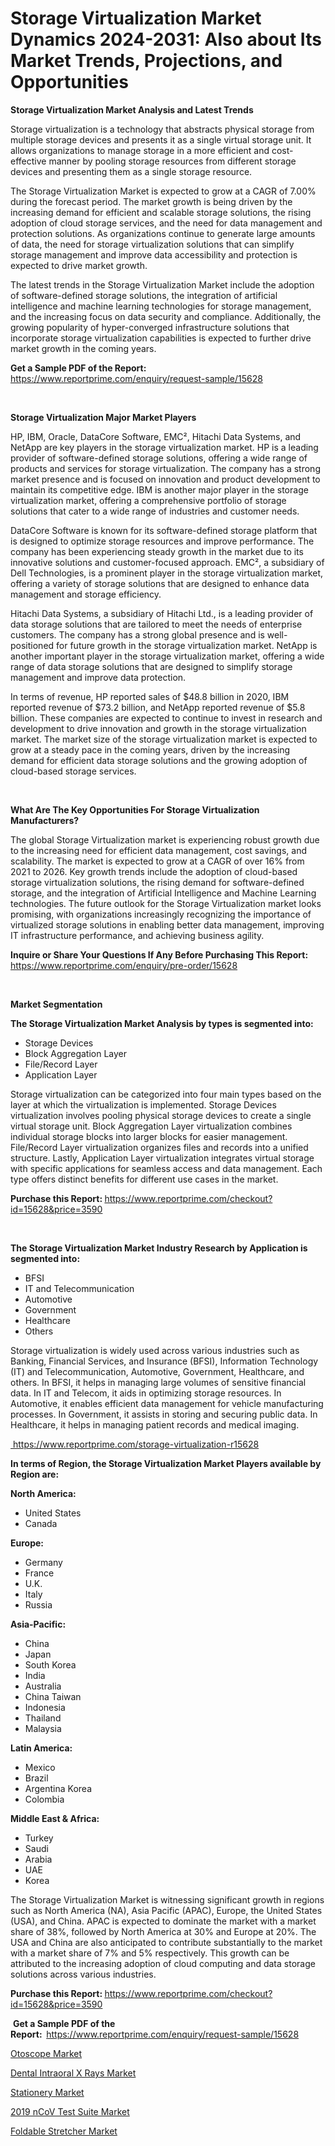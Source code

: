 <p><h1>Storage Virtualization Market Dynamics 2024-2031: Also about Its Market Trends, Projections, and Opportunities</h1></p><p><strong>Storage Virtualization Market Analysis and Latest Trends</strong></p>
<p><p>Storage virtualization is a technology that abstracts physical storage from multiple storage devices and presents it as a single virtual storage unit. It allows organizations to manage storage in a more efficient and cost-effective manner by pooling storage resources from different storage devices and presenting them as a single storage resource.</p><p>The Storage Virtualization Market is expected to grow at a CAGR of 7.00% during the forecast period. The market growth is being driven by the increasing demand for efficient and scalable storage solutions, the rising adoption of cloud storage services, and the need for data management and protection solutions. As organizations continue to generate large amounts of data, the need for storage virtualization solutions that can simplify storage management and improve data accessibility and protection is expected to drive market growth.</p><p>The latest trends in the Storage Virtualization Market include the adoption of software-defined storage solutions, the integration of artificial intelligence and machine learning technologies for storage management, and the increasing focus on data security and compliance. Additionally, the growing popularity of hyper-converged infrastructure solutions that incorporate storage virtualization capabilities is expected to further drive market growth in the coming years.</p></p>
<p><strong>Get a Sample PDF of the Report:&nbsp;</strong> <a href="https://www.reportprime.com/enquiry/request-sample/15628">https://www.reportprime.com/enquiry/request-sample/15628</a></p>
<p>&nbsp;</p>
<p><strong>Storage Virtualization Major Market Players</strong></p>
<p><p>HP, IBM, Oracle, DataCore Software, EMC², Hitachi Data Systems, and NetApp are key players in the storage virtualization market. HP is a leading provider of software-defined storage solutions, offering a wide range of products and services for storage virtualization. The company has a strong market presence and is focused on innovation and product development to maintain its competitive edge. IBM is another major player in the storage virtualization market, offering a comprehensive portfolio of storage solutions that cater to a wide range of industries and customer needs.</p><p>DataCore Software is known for its software-defined storage platform that is designed to optimize storage resources and improve performance. The company has been experiencing steady growth in the market due to its innovative solutions and customer-focused approach. EMC², a subsidiary of Dell Technologies, is a prominent player in the storage virtualization market, offering a variety of storage solutions that are designed to enhance data management and storage efficiency.</p><p>Hitachi Data Systems, a subsidiary of Hitachi Ltd., is a leading provider of data storage solutions that are tailored to meet the needs of enterprise customers. The company has a strong global presence and is well-positioned for future growth in the storage virtualization market. NetApp is another important player in the storage virtualization market, offering a wide range of data storage solutions that are designed to simplify storage management and improve data protection.</p><p>In terms of revenue, HP reported sales of $48.8 billion in 2020, IBM reported revenue of $73.2 billion, and NetApp reported revenue of $5.8 billion. These companies are expected to continue to invest in research and development to drive innovation and growth in the storage virtualization market. The market size of the storage virtualization market is expected to grow at a steady pace in the coming years, driven by the increasing demand for efficient data storage solutions and the growing adoption of cloud-based storage services.</p></p>
<p>&nbsp;</p>
<p><strong>What Are The Key Opportunities For Storage Virtualization Manufacturers?</strong></p>
<p><p>The global Storage Virtualization market is experiencing robust growth due to the increasing need for efficient data management, cost savings, and scalability. The market is expected to grow at a CAGR of over 16% from 2021 to 2026. Key growth trends include the adoption of cloud-based storage virtualization solutions, the rising demand for software-defined storage, and the integration of Artificial Intelligence and Machine Learning technologies. The future outlook for the Storage Virtualization market looks promising, with organizations increasingly recognizing the importance of virtualized storage solutions in enabling better data management, improving IT infrastructure performance, and achieving business agility.</p></p>
<p><strong>Inquire or Share Your Questions If Any Before Purchasing This Report:</strong> <a href="https://www.reportprime.com/enquiry/pre-order/15628">https://www.reportprime.com/enquiry/pre-order/15628</a></p>
<p>&nbsp;</p>
<p><strong>Market Segmentation</strong></p>
<p><strong>The Storage Virtualization Market Analysis by types is segmented into:</strong></p>
<p><ul><li>Storage Devices</li><li>Block Aggregation Layer</li><li>File/Record Layer</li><li>Application Layer</li></ul></p>
<p><p>Storage virtualization can be categorized into four main types based on the layer at which the virtualization is implemented. Storage Devices virtualization involves pooling physical storage devices to create a single virtual storage unit. Block Aggregation Layer virtualization combines individual storage blocks into larger blocks for easier management. File/Record Layer virtualization organizes files and records into a unified structure. Lastly, Application Layer virtualization integrates virtual storage with specific applications for seamless access and data management. Each type offers distinct benefits for different use cases in the market.</p></p>
<p><strong>Purchase this Report:&nbsp;</strong><a href="https://www.reportprime.com/checkout?id=15628&price=3590">https://www.reportprime.com/checkout?id=15628&price=3590</a></p>
<p>&nbsp;</p>
<p><strong>The Storage Virtualization Market Industry Research by Application is segmented into:</strong></p>
<p><ul><li>BFSI</li><li>IT and Telecommunication</li><li>Automotive</li><li>Government</li><li>Healthcare</li><li>Others</li></ul></p>
<p><p>Storage virtualization is widely used across various industries such as Banking, Financial Services, and Insurance (BFSI), Information Technology (IT) and Telecommunication, Automotive, Government, Healthcare, and others. In BFSI, it helps in managing large volumes of sensitive financial data. In IT and Telecom, it aids in optimizing storage resources. In Automotive, it enables efficient data management for vehicle manufacturing processes. In Government, it assists in storing and securing public data. In Healthcare, it helps in managing patient records and medical imaging.</p></p>
<p><a href="https://www.reportprime.com/storage-virtualization-r15628">&nbsp;https://www.reportprime.com/storage-virtualization-r15628</a></p>
<p><strong>In terms of Region, the Storage Virtualization Market Players available by Region are:</strong></p>
<p>
    <p> <strong> North America: </strong>
        <ul>
            <li>United States</li>
            <li>Canada</li>
        </ul>
        </p> 
    <p> <strong> Europe: </strong>
        <ul>
            <li>Germany</li>
            <li>France</li>
            <li>U.K.</li>
            <li>Italy</li>
            <li>Russia</li>
        </ul>
        </p> 
    <p> <strong> Asia-Pacific: </strong>
        <ul>
            <li>China</li>
            <li>Japan</li>
            <li>South Korea</li>
            <li>India</li>
            <li>Australia</li>
            <li>China Taiwan</li>
            <li>Indonesia</li>
            <li>Thailand</li>
            <li>Malaysia</li>
        </ul>
        </p> 
    <p> <strong> Latin America: </strong>
        <ul>
            <li>Mexico</li>
            <li>Brazil</li>
            <li>Argentina Korea</li>
            <li>Colombia</li>
        </ul>
        </p> 
    <p> <strong> Middle East & Africa: </strong>
        <ul>
            <li>Turkey</li>
            <li>Saudi</li>
            <li>Arabia</li>
            <li>UAE</li>
            <li>Korea</li>
        </ul>
    </p>
    </p>
<p><p>The Storage Virtualization Market is witnessing significant growth in regions such as North America (NA), Asia Pacific (APAC), Europe, the United States (USA), and China. APAC is expected to dominate the market with a market share of 38%, followed by North America at 30% and Europe at 20%. The USA and China are also anticipated to contribute substantially to the market with a market share of 7% and 5% respectively. This growth can be attributed to the increasing adoption of cloud computing and data storage solutions across various industries.</p></p>
<p><strong>Purchase this Report: </strong><a href="https://www.reportprime.com/checkout?id=15628&price=3590">https://www.reportprime.com/checkout?id=15628&price=3590</a></p>
<p>&nbsp;<strong>Get a Sample PDF of the Report:&nbsp;&nbsp;</strong><a href="https://www.reportprime.com/enquiry/request-sample/15628">https://www.reportprime.com/enquiry/request-sample/15628</a></p>
<p><strong></strong></p>
<p><p><a href="https://github.com/julian6Skinner/Market-Research-Report-List-1/blob/main/otoscope-market.md">Otoscope Market</a></p><p><a href="https://medium.com/@omamuller/exploring-dental-intraoral-x-rays-market-dynamics-global-trends-and-future-growth-prospects-2024-0e0971d9e9b5">Dental Intraoral X Rays Market</a></p><p><a href="https://github.com/mandarincruisesvn/Market-Research-Report-List-1/blob/main/stationery-market.md">Stationery Market</a></p><p><a href="https://medium.com/@rebecca.smith5467/comprehensive-analysis-of-the-global-2019-ncov-test-suite-market-growth-trends-market-forecasts-dcd445c35342">2019 nCoV Test Suite Market</a></p><p><a href="https://medium.com/@rachel.baile55467/foldable-stretcher-market-size-by-type-2-section-foldable-stretcher-3-section-foldable-stretcher-5264bcb2c5a7">Foldable Stretcher Market</a></p></p>